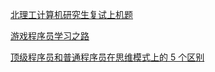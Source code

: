 <!-- 2020-2-26 11:26 -->

[北理工计算机研究生复试上机题](北理工计算机研究生复试上机题.md)

<!-- 2016-12-9 21:23 -->

[游戏程序员学习之路](游戏程序员学习之路.md)

<!-- 2017-8-1 23:13 -->

[顶级程序员和普通程序员在思维模式上的 5 个区别](顶级程序员和普通程序员在思维模式上的5个区别.md)

